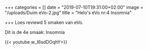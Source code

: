 +++
categories = []
date = "2019-07-10T19:31:00+02:00"
image = "/uploads/Duim eVo-2.jpg"
title = "Helo's eVo nr:4 Insomnia"

+++
Loes reviewd 5 smaken van eVo.

Dit is de 4e smaak: Insomnia

{{< youtube w_I6sdDOqhY>}}